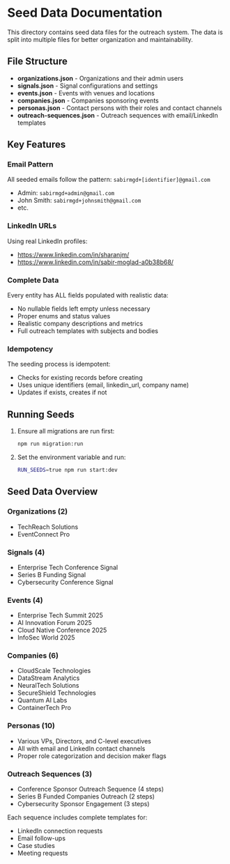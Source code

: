 # Seed Data Documentation

This directory contains seed data files for the outreach system. The data is split into multiple files for better organization and maintainability.

## File Structure

- **organizations.json** - Organizations and their admin users
- **signals.json** - Signal configurations and settings
- **events.json** - Events with venues and locations
- **companies.json** - Companies sponsoring events
- **personas.json** - Contact persons with their roles and contact channels
- **outreach-sequences.json** - Outreach sequences with email/LinkedIn templates

## Key Features

### Email Pattern

All seeded emails follow the pattern: `sabirmgd+[identifier]@gmail.com`

- Admin: `sabirmgd+admin@gmail.com`
- John Smith: `sabirmgd+johnsmith@gmail.com`
- etc.

### LinkedIn URLs

Using real LinkedIn profiles:

- https://www.linkedin.com/in/sharanjm/
- https://www.linkedin.com/in/sabir-moglad-a0b38b68/

### Complete Data

Every entity has ALL fields populated with realistic data:

- No nullable fields left empty unless necessary
- Proper enums and status values
- Realistic company descriptions and metrics
- Full outreach templates with subjects and bodies

### Idempotency

The seeding process is idempotent:

- Checks for existing records before creating
- Uses unique identifiers (email, linkedin_url, company name)
- Updates if exists, creates if not

## Running Seeds

1. Ensure all migrations are run first:

   ```bash
   npm run migration:run
   ```

2. Set the environment variable and run:
   ```bash
   RUN_SEEDS=true npm run start:dev
   ```

## Seed Data Overview

### Organizations (2)

- TechReach Solutions
- EventConnect Pro

### Signals (4)

- Enterprise Tech Conference Signal
- Series B Funding Signal
- Cybersecurity Conference Signal

### Events (4)

- Enterprise Tech Summit 2025
- AI Innovation Forum 2025
- Cloud Native Conference 2025
- InfoSec World 2025

### Companies (6)

- CloudScale Technologies
- DataStream Analytics
- NeuralTech Solutions
- SecureShield Technologies
- Quantum AI Labs
- ContainerTech Pro

### Personas (10)

- Various VPs, Directors, and C-level executives
- All with email and LinkedIn contact channels
- Proper role categorization and decision maker flags

### Outreach Sequences (3)

- Conference Sponsor Outreach Sequence (4 steps)
- Series B Funded Companies Outreach (2 steps)
- Cybersecurity Sponsor Engagement (3 steps)

Each sequence includes complete templates for:

- LinkedIn connection requests
- Email follow-ups
- Case studies
- Meeting requests
